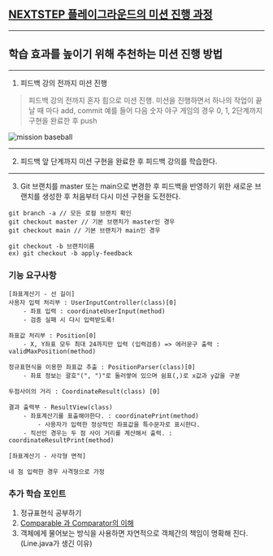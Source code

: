 ## [NEXTSTEP 플레이그라운드의 미션 진행 과정](https://github.com/next-step/nextstep-docs/blob/master/playground/README.md)

---
## 학습 효과를 높이기 위해 추천하는 미션 진행 방법

---
1. 피드백 강의 전까지 미션 진행 
> 피드백 강의 전까지 혼자 힘으로 미션 진행. 미션을 진행하면서 하나의 작업이 끝날 때 마다 add, commit
> 예를 들어 다음 숫자 야구 게임의 경우 0, 1, 2단계까지 구현을 완료한 후 push

![mission baseball](https://raw.githubusercontent.com/next-step/nextstep-docs/master/playground/images/mission_baseball.png)

---
2. 피드백 앞 단계까지 미션 구현을 완료한 후 피드백 강의를 학습한다.

---
3. Git 브랜치를 master 또는 main으로 변경한 후 피드백을 반영하기 위한 새로운 브랜치를 생성한 후 처음부터 다시 미션 구현을 도전한다.

```
git branch -a // 모든 로컬 브랜치 확인
git checkout master // 기본 브랜치가 master인 경우
git checkout main // 기본 브랜치가 main인 경우

git checkout -b 브랜치이름
ex) git checkout -b apply-feedback
```

### 기능 요구사항
```
[좌표계산기 - 선 길이]
사용자 입력 처리부 : UserInputController(class)[0]
    - 좌표 입력 : coordinateUserInput(method)
    - 검증 실패 시 다시 입력받도록!

좌표값 처리부 : Position[0]
    - X, Y좌표 모두 최대 24까지만 입력 (입력검증) => 에러문구 출력 : validMaxPosition(method)
    
정규표현식을 이용한 좌표값 추출 : PositionParser(class)[0]
    - 좌표 정보는 괄호"(", ")"로 둘러쌓여 있으며 쉼표(,)로 x값과 y값을 구분
    
두점사이의 거리 : CoordinateResult(class) [0]    

결과 출력부 - ResultView(class)
    - 좌표계산기를 표출해야한다. : coordinatePrint(method)
        - 사용자가 입력한 정상적인 좌표값을 특수문자로 표시한다.
    - 직선인 경우는 두 점 사이 거리를 계산해서 출력. : coordinateResultPrint(method)
    
[좌표계산기 - 사각형 면적]

네 점 입력한 경우 사격형으로 가정

```


### 추가 학습 포인트
1. 정규표현식 공부하기
2. [Comparable 과 Comparator의 이해](Comparehttps://st-lab.tistory.com/243)
3. 객체에게 물어보는 방식을 사용하면 자연적으로 객체간의 책임이 명확해 진다.(Line.java가 생긴 이유)